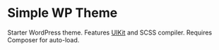 # Simple WP Theme
Starter WordPress theme. Features [UIKit]() and SCSS compiler. Requires Composer for auto-load.
